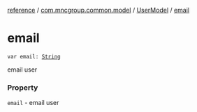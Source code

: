 [reference](../../index.md) / [com.mncgroup.common.model](../index.md) / [UserModel](index.md) / [email](./email.md)

# email

`var email: `[`String`](https://kotlinlang.org/api/latest/jvm/stdlib/kotlin/-string/index.html)

email user

### Property

`email` - email user